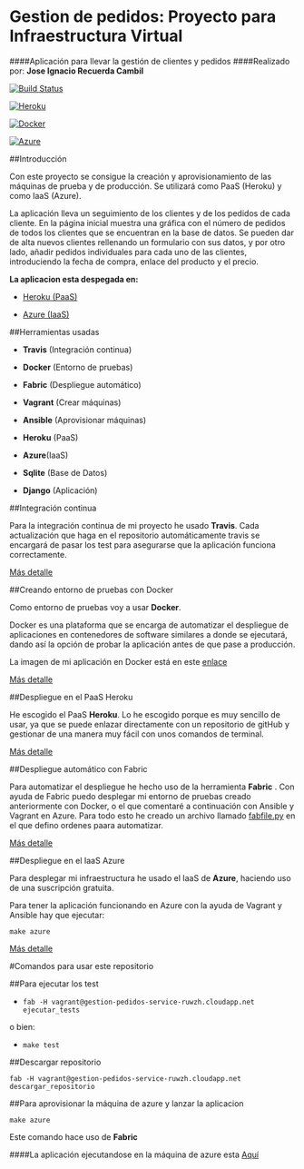# Gestion de pedidos: Proyecto para Infraestructura Virtual

####Aplicación para llevar la gestión de clientes y pedidos 
####Realizado por: **Jose Ignacio Recuerda Cambil**

[![Build Status](https://travis-ci.org/ignaciorecuerda/gestionpedidos_django.svg?branch=master)](https://travis-ci.org/ignaciorecuerda/gestionpedidos_django)

[![Heroku](https://www.herokucdn.com/deploy/button.png)](http://gestionpedidos.herokuapp.com/gestionpedidos/)

[![Docker](https://camo.githubusercontent.com/8a4737bc02fcfeb36a2d7cfb9d3e886e9baf37ad/687474703a2f2f693632382e70686f746f6275636b65742e636f6d2f616c62756d732f7575362f726f6d696c67696c646f2f646f636b657269636f6e5f7a7073776a3369667772772e706e67)](https://hub.docker.com/r/ignaciorecuerda2/gestionpedidos_django/)

[![Azure](https://camo.githubusercontent.com/0a0a0d99a96e23a0af8b612b45cf0e204080ad6c/68747470733a2f2f7777772e64726f70626f782e636f6d2f732f6f717572366b3730706f797363786a2f617a7572652e706e673f646c3d31)](http://gestion-pedidos-service-ruwzh.cloudapp.net/gestionpedidos/)

##Introducción

Con este proyecto se consigue la creación y aprovisionamiento de las máquinas de prueba y de producción. Se utilizará como PaaS (Heroku) y como IaaS (Azure).

La aplicación lleva un seguimiento de los clientes y de los pedidos de cada cliente. En la página inicial muestra una gráfica con el número de pedidos de todos los clientes que se encuentran en la base de datos. Se pueden dar de alta nuevos clientes rellenando un formulario con sus datos, y por otro lado, añadir pedidos individuales para cada uno de las clientes, introduciendo la fecha de compra, enlace del producto y el precio. 

**La aplicacion esta despegada en:**

* [Heroku (PaaS)](http://gestionpedidos.herokuapp.com/gestionpedidos/)

* [Azure (IaaS)](http://gestion-pedidos-service-ruwzh.cloudapp.net/gestionpedidos/)

##Herramientas usadas

* **Travis** (Integración continua)

* **Docker** (Entorno de pruebas)

* **Fabric** (Despliegue automático)

* **Vagrant** (Crear máquinas)

* **Ansible** (Aprovisionar máquinas)

* **Heroku** (PaaS)

* **Azure**(IaaS)

* **Sqlite** (Base de Datos) 

* **Django** (Aplicación)


##Integración continua

Para la integración continua de mi proyecto he usado **Travis**. Cada actualización que haga en el repositorio automáticamente travis se encargará de pasar los test para asegurarse que la aplicación funciona correctamente.

[Más detalle](https://github.com/ignaciorecuerda/gestionpedidos_django/blob/master/documentacion/integracionContinua.md)


##Creando entorno de pruebas con Docker

Como entorno de pruebas voy a usar **Docker**. 

Docker es una plataforma que se encarga de automatizar el despliegue de aplicaciones en contenedores de software similares a donde se ejecutará, dando así la opción de probar la aplicación antes de que pase a producción.

La imagen de mi aplicación en Docker está en este [enlace](https://hub.docker.com/r/ignaciorecuerda2/gestionpedidos_django/)

[Más detalle](https://github.com/ignaciorecuerda/gestionpedidos_django/blob/master/documentacion/documentacionDocker.md)


##Despliegue en el PaaS Heroku

He escogido el PaaS **Heroku**. Lo he escogido porque es muy sencillo de usar, ya que se puede enlazar directamente con un repositorio de gitHub y gestionar de una manera muy fácil con unos comandos de terminal.

[Más detalle](https://github.com/ignaciorecuerda/gestionpedidos_django/blob/master/documentacion/despliegueHeroku.md)


##Despliegue automático con Fabric

Para automatizar el despliegue he hecho uso de la herramienta **Fabric** .
Con ayuda de Fabric puedo desplegar mi entorno de pruebas creado anteriormente con Docker, o el que comentaré a continuación con Ansible y Vagrant en Azure. 
Para todo esto he creado un archivo llamado [fabfile.py](https://github.com/ignaciorecuerda/gestionpedidos_django/blob/master/fabfile.py) en el que defino ordenes paara automatizar.

[Más detalle](https://github.com/ignaciorecuerda/gestionpedidos_django/blob/master/documentacion/despliegueFabric.md)

##Despliegue en el IaaS Azure

Para desplegar mi infraestructura he usado el IaaS de **Azure**, haciendo uso de una suscripción gratuita.

Para tener la aplicación funcionando en Azure con la ayuda de Vagrant y Ansible hay que ejecutar:

`make azure`

[Más detalle](https://github.com/ignaciorecuerda/gestionpedidos_django/blob/master/documentacion/despliegueAzure.md)


#Comandos para usar este repositorio

##Para ejecutar los test


* `fab -H vagrant@gestion-pedidos-service-ruwzh.cloudapp.net ejecutar_tests`

o bien:

* `make test`


##Descargar repositorio

```
fab -H vagrant@gestion-pedidos-service-ruwzh.cloudapp.net descargar_repositorio
```

##Para aprovisionar la máquina de azure y lanzar la aplicacion

```
make azure
```

Este comando hace uso de **Fabric**

####La aplicación ejecutandose en la máquina de azure esta [Aquí](http://gestion-pedidos-service-ruwzh.cloudapp.net/gestionpedidos/)
